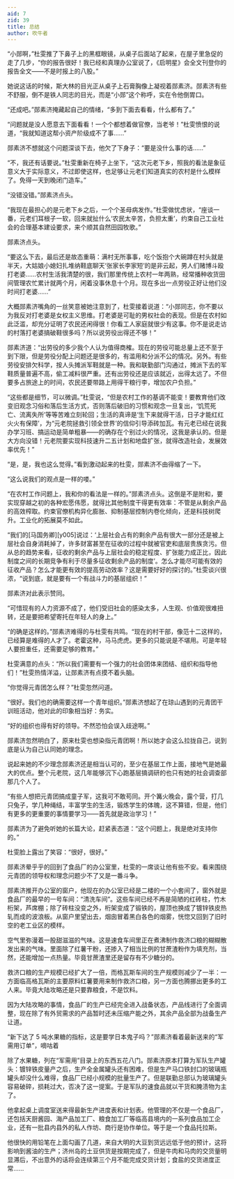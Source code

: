 ```yaml
---
aid: 7
zid: 39
title: 总结
author: 吹牛者
---
```


“小郧啊，”杜雯推了下鼻子上的黑框眼镜，从桌子后面站了起来，在屋子里急促的走了几步，“你的报告很好！我已经和真理办公室说了，《启明星》会全文刊登你的报告全文——不是时报上的八股。”

她说这话的时候，斯大林的目光正从桌子上石膏胸像上凝视着郧素济。郧素济有些不舒服，倒不是铁人同志的目光，而是“小郧”这个称呼，实在令他倒胃口。

“还成吧。”郧素济掩藏起自己的情绪，“多到下面去看看，什么都有了。”

“问题就是没人愿意去下面看看！一个个都想着做官僚，当老爷！”杜雯愤恨的说道，“我就知道这帮小资产阶级成不了事……”

郧素济不想就这个问题深谈下去，他欠了下身子：“要是没什么事的话……”

“不，我还有话要说。”杜雯重新在椅子上坐下，“这次元老下乡，照我的看法是象征意义大于实际意义，不过即使这样，也足够让元老们知道真实的农村是什么模样了。免得一天到晚闭门造车。”

“没错没错。”郧素济点头。

“我现在最担心的是元老下乡之后，一个个圣母病发作。”杜雯做忧虑状，“座谈一番，元老们耳根子一软，回来就扯什么‘农民太辛苦，负担太重’，约束自己工业社会的合理基本建设要求，来个顺其自然田园牧歌。”

郧素济点头。

“要这么下去，最后还是故态重萌：满村无所事事，吃个饭抱个大碗蹲在村头就是半天，大姑娘小媳妇扎堆纳鞋底聊天‘张家长李家短’的是非云起，男人们赌博斗殴打老婆……农村生活我清楚的很，我们那里传统上农村一年两熟，经常播种收货田间管理农忙累计就两个月，闲着没事休息十个月。现在多出一点劳役正好让他们没时间打老婆……”

大概郧素济嘴角的一丝笑意被她注意到了，杜雯接着说道：“小郧同志，你不要以为我反对打老婆是女权主义思维。打老婆是可耻的男权社会的表现。但是在农村如此泛滥，却充分证明了农民还闲得很！你看工人家庭就很少有这事。你不是说走访的村落打老婆搞破鞋很多吗？所以说劳役出得还不够！”

郧素济道：“出劳役的多少我个人认为值得商榷。现在的劳役可能总量上还不至于到下限，但是劳役分配上问题还是很多的，有滥用和分派不公的情况。另外。有些劳役安排欠科学，按人头摊派军鞋就是一种。我和联勤部门沟通过，摊派下去的军鞋质量普遍不高，偷工减料很严重。还有出劳役还是应该就近，出得太远了。不但要多占旅途上的时间，农民还要带路上用得干粮行李，增加农户负担。”

“这些都是细节，可以微调。”杜雯说，“但是农村工作的基调不能变！要教育他们改变旧观念习俗和落后生活方式，否则落后破旧的习惯和观念一旦复出，‘饥荒死亡、流离失所’等等苦难立刻轮回；生活的真谛是‘生下来就得干活，日子才能红红火火有保障’，为“元老院拯救引领全世界’的信仰引导添砖加瓦。有元老已经在说我办学习班、搞运动是简单粗暴——的确存在个别过火的情况，这我是承认的。但是大方向没错！元老院要实现科技速升二五计划和地盘扩张，就得改造社会，发展效率优先！”

“是，是，我也这么觉得。”看到激动起来的杜雯，郧素济不由得缩了一下。

“这么说我们的观点是一样的喽。”

“在农村工作问题上，我和你的看法是一样的。”郧素济点头。这倒是不是附和，要实现穿越之初的各种宏愿伟愿，就得比其他制度干得更有效率：不管是从剩余产品的高效榨取。约束官僚机构异化膨胀、抑制基层控制内卷化倾向，还是科技树爬升。工业化的拓展莫不如此。

“我们的[马国务卿][y005]说过：‘上层社会占有的剩余产品有很大一部分还是被上层社会自身消耗掉了，许多财富甚至在征收的过程中就被官吏和底层贵族贪污。但从总的趋势来看，征收的剩余产品与上层社会的稳定程度、扩张能力成正比，因此制度之间的长期竞争有利于尽量多征收剩余产品的制度’。怎么才能尽可能有效的征收产品？怎么才能更有效的提高劳动效率？这是需要好好的探讨的。”杜雯谈兴很浓，“说到底，就是要有一个有战斗力的基层组织！”

郧素济对此表示赞同。

“可惜现有的人力资源不成了，他们受旧社会的感染太多，人生观、价值观很难扭转，还是要把希望寄托在年轻人的身上。”

“的确是这样的。”郧素济难得的与杜雯有共鸣。“现在的村干部，像范十二这样的，已经算是难得的人才了。老霍这种，马马虎虎。更多的只能说是不堪用。可是年轻人要担重任，还需要足够的教育。”

杜雯满意的点头：“所以我们需要有一个强力的社会团体来团结、组织和指导他们！”杜雯热情洋溢，让郧素济有点摸不着头脑。

“你觉得元青团怎么样？”杜雯忽然问道。

“很好。我们也的确需要这样一个青年组织。”郧素济想起了在琼山遇到的元青团干训班活动，他对此的印象相当好：务实。

“好的组织也得有好的领导。不然恐怕会误入歧途啊。”

郧素济忽然明白了，原来杜雯也想染指元青团啊！所以她才会这么拉拢自己，说到底是认为自己认同她的理念。

说起来她的不少理念郧素济还是相当认可的，至少在基层工作上面，接地气是她最大的优点。整个元老院，这几年能够沉下心跑基层搞调研的也只有她的社会调查部那几个人了。

“有些人想把元青团搞成童子军，这我可不敢苟同。开个篝火晚会，露个营，打几只兔子，学几种绳结，丰富学生的生活，锻炼学生的体魄，这不算错，但是，他们有更多的更重要的事情要学习——首先就是政治学习！”

郧素济为了避免听她的长篇大论，赶紧表态道：“这个问题上，我是绝对支持你的。”

杜雯脸上露出了笑容：“很好，很好。”

郧素济晕乎乎的回到了食品厂的办公室里，杜雯的一席谈让他有些不安。看来围绕元青团的领导权和理念问题少不了又是一番斗争。

郧素济推开办公室的窗户，他现在的办公室已经是二楼的一个小套间了，窗外就是食品厂的最早的一号车间：“清洗车间”。这些车间已经不再是简陋的红砖柱，竹木桁架，芦席棚；除了砖柱没变之外，桁架变成了锻铁的，屋顶也换成了镀锌铁皮热轧而成的波浪板。从窗户里望出去，烟囱冒着黑白各色的烟雾，恍惚又回到了旧时空的老工业区的模样。

空气里弥漫着一股甜滋滋的气味。这是速食车间里正在煮沸制作救济口粮的糊糊散发出来的气味。里面除了红薯干粉，还掺入了相当比例的甘蔗渣粉作为填充剂，当然，还能增加一点热量。毕竟甘蔗渣里还是留存有不少糖分的。

救济口粮的生产规模已经扩大了一倍，而格瓦斯车间的生产规模则减少了一半：一方面临高格瓦斯的主要原料红薯要用来制作救济口粮，另一方面也腾挪出更多的工人来。毕竟大陆攻略还是只要靠粮食，不是饮料。

因为大陆攻略的事情，食品厂的生产已经完全进入战备状态，产品线进行了全面调整，现在除了有外贸需求的产品暂时还未压缩产能之外，其余产品全部为战备生产让道。

“新下达了 5 吨水果糖的指标，这是要学日本鬼子吗？”郧素济看着最新送来的“军需用订单”，嘀咕着

除了水果糖，列在“军需用”目录上的东西五花八门。郧素济原本打算为军队生产罐头：镀锌铁皮量产之后，生产全金属罐头还有困难，但是生产马口铁封口的玻璃瓶罐头却没什么难得，食品厂已经小规模的批量生产了。但是联勤总部认为玻璃罐头容易破碎，损耗过大，否决了这一提案。于是军队的速食品就以干货和腌渍物为主了。

他拿起桌上调度室送来得最新生产进度表和计划表。他管理的不仅是一个食品厂，还包括天厨酱园、海产品加工厂、粮食加工厂等临高县境内的一系列食品加工企业，还有一批县内县外的私人作坊、商行是协作单位。等于是一个食品托拉斯。

他很快的用铅笔在上面勾画了几道，来自大明的大豆到货远远低于他的预计，这将影响到酱油的生产；济州岛的土豆供货是按期完成了，但是牛肉和马肉的交货量明显滞后，不出意外的话将会连续第三个月不能完成交货计划；食盐的交货进度正常……
